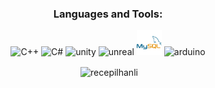 

<p align="center">
</p>

<h3 align="center">Languages and Tools:</h3>
<p align="center">
  
 <img src="https://upload.wikimedia.org/wikipedia/commons/thumb/1/18/ISO_C%2B%2B_Logo.svg/800px-ISO_C%2B%2B_Logo.svg.png" alt="C++" width="40" height="40"/>
<img src="https://upload.wikimedia.org/wikipedia/commons/thumb/b/bd/Logo_C_sharp.svg/1820px-Logo_C_sharp.svg.png" alt="C#" width="40" height="40"/> 
 <img src="https://www.vectorlogo.zone/logos/unity3d/unity3d-icon.svg" alt="unity" width="40" height="40"/>
 <img src="https://raw.githubusercontent.com/kenangundogan/fontisto/036b7eca71aab1bef8e6a0518f7329f13ed62f6b/icons/svg/brand/unreal-engine.svg" alt="unreal" width="40" height="40"/>
 <img src="https://raw.githubusercontent.com/devicons/devicon/master/icons/mysql/mysql-original-wordmark.svg" alt="mysql" width="40" height="40"/>
 <img src="https://cdn.worldvectorlogo.com/logos/arduino-1.svg" alt="arduino" width="40" height="40"/>
 
 </p>

<p align="center">&nbsp;<img align="center" src="https://github-readme-stats.vercel.app/api?username=recepilhanli&show_icons=true&locale=en" alt="recepilhanli" /></p>
